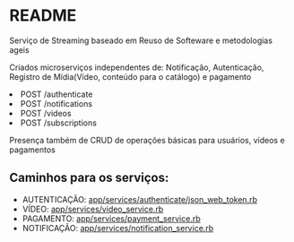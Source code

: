 # README

Serviço de Streaming baseado em Reuso de Softeware e metodologias ageis

Criados microserviços independentes de: Notificação, Autenticação, Registro de Mídia(Vídeo, conteúdo para o catálogo) e pagamento

<li>POST /authenticate
<li>POST /notifications
<li>POST /videos
<li>POST /subscriptions

Presença também de CRUD de operações básicas para usuários, vídeos e pagamentos

<h2>Caminhos para os serviços:</h2>
<ul>
  <li>AUTENTICAÇÃO: <a href="https://github.com/leonardo-vinicius/streaming_project/tree/master/app/services/authenticate/json_web_token.rb">app/services/authenticate/json_web_token.rb</a></li>
  <li>VÍDEO: <a href="https://github.com/leonardo-vinicius/streaming_project/tree/master/app/services/video_service.rb">app/services/video_service.rb</a></li>
  <li>PAGAMENTO: <a href="https://github.com/leonardo-vinicius/streaming_project/tree/master/app/services/payment_service.rb">app/services/payment_service.rb</a></li>
  <li>NOTIFICAÇÃO: <a href="https://github.com/leonardo-vinicius/streaming_project/tree/master/app/services/notification_service.rb">app/services/notification_service.rb</a></li>
</ul>
